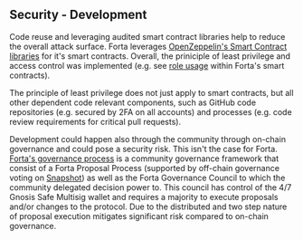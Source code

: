 ## Security - Development

Code reuse and leveraging audited smart contract libraries help to reduce the overall attack surface. Forta leverages [OpenZeppelin's Smart Contract libraries](https://www.openzeppelin.com/contracts) for it's smart contracts. Overall, the priniciple of least privilege and access control was implemented (e.g. see [role usage](https://docs.forta.network/en/latest/contracts/components/Roles/) within Forta's smart contracts). 

The principle of least privilege does not just apply to smart contracts, but all other dependent code relevant components, such as GitHub code repositories (e.g. secured by 2FA on all accounts) and processes (e.g. code review requirements for critical pull requests).

Development could happen also through the community through on-chain governance and could pose a security risk. This isn't the case for Forta. [Forta's governance process](https://docs.forta.network/en/latest/governance/) is a community governance framework that consist of a Forta Proposal Process (supported by off-chain governance voting on [Snapshot](https://snapshot.org/#/forta.eth)) as well as the Forta Governance Council to which the community delegated decision power to. This council has control of the 4/7 Gnosis Safe Multisig wallet and requires a majority to execute proposals and/or changes to the protocol. Due to the distributed and two step nature of proposal execution mitigates significant risk compared to on-chain governance.
